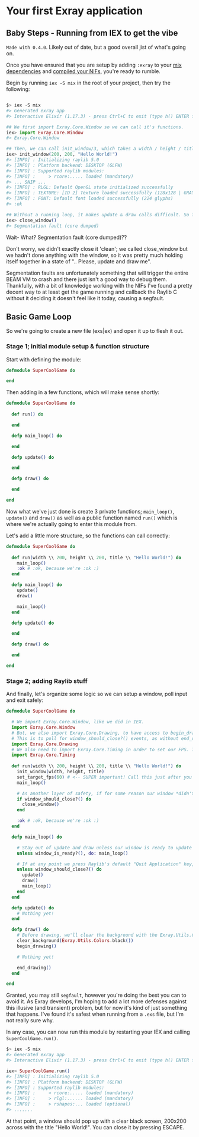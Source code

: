 # Your first Exray application

## Baby Steps - Running from IEX to get the vibe

`Made with 0.4.0`. Likely out of date, but a good overall jist of what's going on.

Once you have ensured that you are setup by adding `:exray` to your [mix dependencies](../../README.md#adding-exray-to-your-mixexs-dependencies) and [compiled your NIFs](../../README.md#compiling-exray-nifs), you're ready to rumble.

Begin by running `iex -S mix` in the root of your project, then try the following:

```elixir

$> iex -S mix
#> Generated exray app
#> Interactive Elixir (1.17.3) - press Ctrl+C to exit (type h() ENTER for help)

## We first import Exray.Core.Window so we can call it's functions.
iex> import Exray.Core.Window
#> Exray.Core.Window

## Then, we can call init_window/3, which takes a width / height / title.
iex> init_window(200, 200, "Hello World!")
#> [INFO] : Initializing raylib 5.0
#> [INFO] : Platform backend: DESKTOP (GLFW)
#> [INFO] : Supported raylib modules:
#> [INFO] :     > rcore:..... loaded (mandatory)
#> ... SNIP ...
#> [INFO] : RLGL: Default OpenGL state initialized successfully
#> [INFO] : TEXTURE: [ID 2] Texture loaded successfully (128x128 | GRAY_ALPHA | 1 mipmaps)
#> [INFO] : FONT: Default font loaded successfully (224 glyphs)
#> :ok

## Without a running loop, it makes update & draw calls difficult. So for now, we'll close it up.
iex> close_window()
#> Segmentation fault (core dumped)
```

Wait- What? Segmentation fault (core dumped)??

Don't worry, we didn't exactly close it 'clean'; we called close_window but we hadn't done anything with the window, so it was pretty much holding itself together in a state of ".. Please, update and draw me".

Segmentation faults are unfortunately something that will trigger the entire BEAM VM to crash and there just isn't a good way to debug them. Thankfully, with a bit of knowledge working with the NIFs I've found a pretty decent way to at least get the game running and callback the Raylib C without it deciding it doesn't feel like it today, causing a segfault.

## Basic Game Loop

So we're going to create a new file (exs|ex) and open it up to flesh it out.

### Stage 1; initial module setup & function structure

Start with defining the module:
```elixir
defmodule SuperCoolGame do

end
```

Then adding in a few functions, which will make sense shortly:
```elixir
defmodule SuperCoolGame do
  
  def run() do

  end

  defp main_loop() do

  end

  defp update() do

  end

  defp draw() do

  end

end
```

Now what we've just done is create 3 private functions; `main_loop()`, `update()` and `draw()` as well as a public function named `run()` which is where we're actually going to enter this module from.

Let's add a little more structure, so the functions can call correctly:
```elixir
defmodule SuperCoolGame do
  
  def run(width \\ 200, height \\ 200, title \\ "Hello World!") do
    main_loop()
    :ok # :ok, because we're :ok :)
  end

  defp main_loop() do
    update()
    draw()

    main_loop()
  end

  defp update() do

  end

  defp draw() do

  end

end
```

### Stage 2; adding Raylib stuff

And finally, let's organize some logic so we can setup a window, poll input and exit safely:
```elixir
defmodule SuperCoolGame do

  # We import Exray.Core.Window, like we did in IEX.
  import Exray.Core.Window
  # But, we also import Exray.Core.Drawing, to have access to begin_draw() and end_draw() calls.
  # This is to poll for window_should_close?() events, as without end_draw() no inputs will be polled at all.
  import Exray.Core.Drawing
  # We also need to import Exray.Core.Timing in order to set our FPS. This is VERY important.
  import Exray.Core.Timing
  
  def run(width \\ 200, height \\ 200, title \\ "Hello World!") do
    init_window(width, height, title)
    set_target_fps(60) # <-- SUPER important! Call this just after you init_window, or segfaults are gonna happen a lot.
    main_loop()

    # As another layer of safety, if for some reason our window *didn't* close, we can do it here in this check.
    if window_should_close?() do
      close_window()
    end

    :ok # :ok, because we're :ok :)
  end

  defp main_loop() do

    # Stay out of update and draw unless our window is ready to update and draw.
    unless window_is_ready?(), do: main_loop()

    # If at any point we press Raylib's default "Quit Application" key, (ESCAPE), stop looping and exit.
    unless window_should_close?() do
      update()
      draw()
      main_loop()
    end
  end

  defp update() do
    # Nothing yet!
  end

  defp draw() do
    # Before drawing, we'll clear the background with the Exray.Utils.Colors.black function result- Which is %Exray.Structs.Color{r: 0, g: 0, b: 0, a: 255}.
    clear_background(Exray.Utils.Colors.black())
    begin_drawing()

    # Nothing yet!

    end_drawing()
  end

end
```

Granted, you may still `segfault`, however you're doing the best you can to avoid it. As Exray develops, I'm hoping to add a lot more defenses against this illusive (and transient) problem, but for now it's kind of just something that happens. I've found it's safest when running from a `.exs` file, but I'm not really sure why.

In any case, you can now run this module by restarting your IEX and calling `SuperCoolGame.run()`.

```elixir
$> iex -S mix
#> Generated exray app
#> Interactive Elixir (1.17.3) - press Ctrl+C to exit (type h() ENTER for help)

iex> SuperCoolGame.run()
#> [INFO] : Initializing raylib 5.0
#> [INFO] : Platform backend: DESKTOP (GLFW)
#> [INFO] : Supported raylib modules:
#> [INFO] :     > rcore:..... loaded (mandatory)
#> [INFO] :     > rlgl:...... loaded (mandatory)
#> [INFO] :     > rshapes:... loaded (optional)
#> .......
```

At that point, a window should pop up with a clear black screen, 200x200 across with the title "Hello World!". You can close it by pressing ESCAPE.